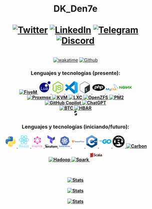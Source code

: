 <p align="center">
  <h1 align="center">DK_Den7e<br><br><a href="https://twitter.com/Benito_Llan"><img src="https://img.shields.io/badge/Twitter-00acee?style=for-the-badge&logo=twitter&logoColor=white" alt="Twitter"></a>
<a href="https://www.linkedin.com/in/benitollan"><img src="https://img.shields.io/badge/LinkedIn-0072b1?style=for-the-badge&logo=linkedin&logoColor=white" alt="LinkedIn"></a>
<a href="https://t.me/benitollan"><img src="https://img.shields.io/badge/Telegram-229ED9?style=for-the-badge&logo=telegram&logoColor=white" alt="Telegram"></a>
<a href="https://discord.gg/mancos"><img src="https://img.shields.io/badge/Discord-7289da?style=for-the-badge&logo=discord&logoColor=white" alt="Discord"></a><br></h1>
</p>
<p align="center">
  
  <div align="center">
    <br>
    <a href="https://wakatime.com/@dkden7e" target="_blank"><img src="https://wakatime.com/badge/user/cc551b49-e7df-4431-8acd-88c4d8688411.svg?style=for-the-badge" alt="wakatime"></a>
  <a href="https://github.com/dkden7e" target="_blank"><img src="https://img.shields.io/badge/Github-@dkden7e-%23181717?logo=github&style=for-the-badge" alt="Github"></a>
  </div>
</p>

[comment]: <> (Links to programming languages)
<h3 align="center"><b>Lenguajes y tecnologías (presente):</h3>
  <p align="center"> 
    <!--  Cfx.re  -->
      <a href="https://fivem.net/" target="_blank"> <img src="https://img.icons8.com/color/512/fivem.png" alt="FiveM" width="40" height="40"/> </a>  
    <!--  Lua  -->
      <a href="https://www.lua.org" target="_blank"> <img src="https://raw.githubusercontent.com/devicons/devicon/master/icons/lua/lua-original-wordmark.svg" alt="Lua" width="40" height="40"/> </a>  
    <!--  JavaScript & Node.js  -->
      <a href="https://nodejs.org/en/" target="_blank"> <img src="https://raw.githubusercontent.com/devicons/devicon/master/icons/nodejs/nodejs-plain.svg" alt="JavaScript & Node.js" width="40" height="40"/> </a>
    <!--  VSCode  -->
      <a href="https://code.visualstudio.com" target="_blank"> <img src="https://raw.githubusercontent.com/devicons/devicon/master/icons/vscode/vscode-original.svg" alt="VSCode" width="40" height="40"/> </a>
    <!--  Bash  -->
      <a href="https://www.gnu.org/software/bash/" target="_blank"> <img src="https://raw.githubusercontent.com/devicons/devicon/master/icons/bash/bash-original.svg" alt="Bash" width="40" height="40"/> </a
    <!--  PHP  -->
      <a href="https://www.php.net/" target="_blank"> <img src="https://raw.githubusercontent.com/devicons/devicon/master/icons/php/php-plain.svg" alt="PHP" width="40" height="40"/> </a> 
    <!--  MySQL  -->
      <a href="https://www.mysql.com/" target="_blank"> <img src="https://raw.githubusercontent.com/devicons/devicon/master/icons/mysql/mysql-original-wordmark.svg" alt="MySQL" width="40" height="40"/> </a> 
    <!--  NGINX  -->
      <a href="https://www.nginx.com" target="_blank"> <img src="https://raw.githubusercontent.com/devicons/devicon/master/icons/nginx/nginx-original.svg" alt="NGINX" width="40" height="40"/> </a>
    <br>
    <!--  PROXMOX  -->
      <a href="https://www.proxmox.com" target="_blank"> <img src="https://www.svgrepo.com/show/331552/proxmox.svg" alt="Proxmox" width="40" height="40"/> </a>
    <!--  KVM  -->
      <a href="https://www.linux-kvm.org/" target="_blank"> <img src="https://logodix.com/logo/1787186.png" alt="KVM" height="15"/> </a>
    <!--  LXC  -->
      <a href="https://linuxcontainers.org/" target="_blank"> <img src="https://upload.wikimedia.org/wikipedia/commons/thumb/d/dd/Linux_Containers_logo.svg/510px-Linux_Containers_logo.svg.png" alt="LXC" width="40" height="40"/> </a>
    <!--  OpenZFS  -->
      <a href="https://openzfs.org/" target="_blank"> <img src="https://upload.wikimedia.org/wikipedia/commons/7/75/OpenZFS_logo.svg" alt="OpenZFS" width="40" height="40"/> </a>
    <!--  PM2  -->
      <a href="https://pm2.keymetrics.io/" target="_blank"> <img src="https://seeklogo.com/images/P/pm2-logo-A668FE979D-seeklogo.com.png" alt="PM2" height="15"/> </a>
    <br>
    <!--  GitHub Copilot  -->
      <a href="https://github.com/features/copilot" target="_blank"> <img src="https://upload.wikimedia.org/wikipedia/commons/8/8a/GitHub_Copilot_logo.svg" alt="GitHub Copilot" height="15"/> </a>
    <!--  ChatGPT  -->
      <a href="https://chat.openai.com/" target="_blank"> <img src="https://upload.wikimedia.org/wikipedia/commons/4/4d/OpenAI_Logo.svg" alt="ChatGPT" height="15"/>
    <br>
    <!--  Bitcoin  -->
      <a href="https://bitcoin.org/" target="_blank"> <img src="https://cryptologos.cc/logos/bitcoin-btc-logo.svg?v=023" alt="BTC" width="40" height="40"/> </a> 
    <!--  Hashgraph  -->
      <a href="https://www.hedera.com/" target="_blank"> <img src="https://cryptologos.cc/logos/hedera-hbar-logo.svg?v=023" alt="HBAR" width="40" height="40"/> </a>    <br>
      <!--  Stable Diffusion  -->
      <!--<a href="https://github.com/Stability-AI/stablediffusion" target="_blank"><img src="https://images.squarespace-cdn.com/content/v1/6213c340453c3f502425776e/8dc9b0a1-fa45-4be7-924d-5a9031e11886/StabilityAi_Logo_White-19.png?format=40w" alt="Stable Diffusion by Stability.ai" height="15"/> </a> -->
        <!--  Solidity  -->
      <a href="https://soliditylang.org/" target="_blank"><img src="https://raw.githubusercontent.com/devicons/devicon/master/icons/solidity/solidity-original.svg" alt="Solidity" height="15"/> </a>
</p>
<h3 align="center"><b>Lenguajes y tecnologías (iniciando/futuro):</h3>
  <p align="center"> 
    <!--  python  -->
      <a href="https://www.python.org" target="_blank"> <img src="https://raw.githubusercontent.com/devicons/devicon/master/icons/python/python-original.svg" alt="Python" width="40" height="40"/> </a>
    <!--  React  -->
      <a href="https://reactjs.org/" target="_blank"> <img src="https://raw.githubusercontent.com/devicons/devicon/master/icons/react/react-original-wordmark.svg" alt="React" width="40" height="40"/> </a> 
    <!--  GraphQL  -->
      <a href="https://graphql.org/" target="_blank"> <img src="https://raw.githubusercontent.com/devicons/devicon/master/icons/graphql/graphql-plain-wordmark.svg" alt="GraphQL" width="40" height="40"/> </a> 
    <!--  Terraform  -->
      <a href="https://terraform.io/" target="_blank"> <img src="https://raw.githubusercontent.com/devicons/devicon/master/icons/terraform/terraform-original-wordmark.svg" alt="Terraform" width="40" height="40"/> </a> 
    <!--  Kubernetes  -->
      <a href="https://kubernetes.io/" target="_blank"> <img src="https://raw.githubusercontent.com/devicons/devicon/master/icons/kubernetes/kubernetes-plain-wordmark.svg" alt="Kubernetes" width="40" height="40"/> </a> 
    <!--  TensorFlow  -->
      <a href="https://www.tensorflow.org/" target="_blank"> <img src="https://raw.githubusercontent.com/devicons/devicon/master/icons/tensorflow/tensorflow-original-wordmark.svg" alt="TensorFlow" width="40" height="40"/> </a> 
  <a href="https://isocpp.org/" target="_blank"> <img src="https://raw.githubusercontent.com/devicons/devicon/master/icons/cplusplus/cplusplus-original.svg" alt="C++" width="40" height="40"/> </a> 
<!--  Golang  -->
  <a href="https://golang.org/" target="_blank"> <img src="https://raw.githubusercontent.com/devicons/devicon/master/icons/go/go-original-wordmark.svg" alt="Golang" width="40" height="40"/> </a> 
<!--  Rust  -->
  <a href="https://www.rust-lang.org/" target="_blank"> <img src="https://raw.githubusercontent.com/devicons/devicon/master/icons/rust/rust-plain.svg" alt="Rust" width="40" height="40"/> </a>
<!--  Carbon  -->
  <a href="https://github.com/carbon-language/carbon-lang" target="_blank"> <img src="https://upload.wikimedia.org/wikipedia/commons/e/e1/Carbon_logo.png" alt="Carbon" height="35"/> </a>
<!--  Hadoop  -->
  <a href="https://github.com/apache/hadoop" target="_blank"> <img src="https://www.vectorlogo.zone/logos/apache_hadoop/apache_hadoop-ar21.svg" alt="Hadoop" height="35"/> </a>
<!--  Spark  -->
  <a href="https://github.com/apache/spark" target="_blank"> <img src="https://upload.wikimedia.org/wikipedia/commons/f/f3/Apache_Spark_logo.svg" alt="Spark" height="35"/> </a>
<!--  Scala  -->
  <a href="https://github.com/scala/scala" target="_blank"> <img src="https://raw.githubusercontent.com/devicons/devicon/master/icons/scala/scala-original-wordmark.svg" alt="Scala" height="40"/> </a>
</p>

<div align="center">
  <br>
  <br>
  <a href="https://github-readme-stats.vercel.app/api?username=dkden7e&theme=merko&show_icons=true&count_private=true&include_all_commits=true&show_icons=true&custom_title=Estadísticas%20de%20GitHub"><img src="https://github-readme-stats.vercel.app/api?username=dkden7e&theme=merko&show_icons=true&count_private=true&include_all_commits=true&show_icons=true&custom_title=Estadísticas%20de%20GitHub" alt="Stats"></a>
  <br><br>
  <a href="https://github-readme-stats.vercel.app/api/top-langs/?username=dkden7e&layout=compact&custom_title=Lenguajes%20más%20usados"><img src="https://github-readme-stats.vercel.app/api/top-langs/?username=dkden7e&layout=compact&custom_title=Lenguajes%20más%20usados" alt="Stats"></a>
  <br><br>
  <a href="https://wakatime.com/@dkden7e"><img src="https://github-readme-stats.vercel.app/api/wakatime?username=@dkden7e&layout=compact&theme=synthwave&v=2" alt="Stats"></a>
</div>

<br><br><br>
<p align="center"><a href="https://github.com/dkden7e" target="_blank"><img src="https://komarev.com/ghpvc/?username=dkden7e&color=brightgreen" alt=""></a></p>
